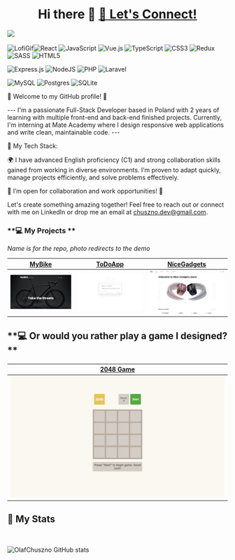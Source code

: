 ## <h1 style="text-align: center"> Hi there 👋 <a href="mailto:chuszno.dev@gmail.com">💬 Let's Connect!</a> </h1>

<img src="https://miro.medium.com/v2/resize:fit:1080/format:webp/1*vBi4Ycgdn5t3lu2SvQXuog.gif" />

 ![LofiGif](https://miro.medium.com/v2/resize:fit:1080/format:webp/1*vBi4Ycgdn5t3lu2SvQXuog.gif)![React](https://img.shields.io/badge/react-%2320232a.svg?style=for-the-badge&logo=react&logoColor=%2361DAFB)
![JavaScript](https://img.shields.io/badge/javascript-%23323330.svg?style=for-the-badge&logo=javascript&logoColor=%23F7DF1E)
![Vue.js](https://img.shields.io/badge/vuejs-%2335495e.svg?style=for-the-badge&logo=vuedotjs&logoColor=%234FC08D)
![TypeScript](https://img.shields.io/badge/typescript-%23007ACC.svg?style=for-the-badge&logo=typescript&logoColor=white)
![CSS3](https://img.shields.io/badge/css3-%231572B6.svg?style=for-the-badge&logo=css3&logoColor=white)
![Redux](https://img.shields.io/badge/redux-%23593d88.svg?style=for-the-badge&logo=redux&logoColor=white)
![SASS](https://img.shields.io/badge/SASS-hotpink.svg?style=for-the-badge&logo=SASS&logoColor=white)
![HTML5](https://img.shields.io/badge/html5-%23E34F26.svg?style=for-the-badge&logo=html5&logoColor=white)

![Express.js](https://img.shields.io/badge/express.js-%23404d59.svg?style=for-the-badge&logo=express&logoColor=%2361DAFB)
![NodeJS](https://img.shields.io/badge/node.js-6DA55F?style=for-the-badge&logo=node.js&logoColor=white)
![PHP](https://img.shields.io/badge/php-%23777BB4.svg?style=for-the-badge&logo=php&logoColor=white)
![Laravel](https://img.shields.io/badge/laravel-%23FF2D20.svg?style=for-the-badge&logo=laravel&logoColor=white)

![MySQL](https://img.shields.io/badge/mysql-4479A1.svg?style=for-the-badge&logo=mysql&logoColor=white)
![Postgres](https://img.shields.io/badge/postgres-%23316192.svg?style=for-the-badge&logo=postgresql&logoColor=white)
![SQLite](https://img.shields.io/badge/sqlite-%2307405e.svg?style=for-the-badge&logo=sqlite&logoColor=white)


🎉 Welcome to my GitHub profile! 🎉

--- I'm a passionate Full-Stack Developer based in Poland with 2 years of learning with multiple front-end and back-end finished projects. Currently, I'm interning at Mate Academy where I design responsive web applications and write clean, maintainable code. ---

🔧 My Tech Stack:




🌍 I have advanced English proficiency (C1) and strong collaboration skills gained from working in diverse environments. I’m proven to adapt quickly, manage projects efficiently, and solve problems effectively.

🚀 I’m open for collaboration and work opportunities! 🚀

Let's create something amazing together! Feel free to reach out or connect with me on LinkedIn or drop me an email at chuszno.dev@gmail.com.

### **💻 My Projects **
<i>Name is for the repo, photo redirects to the demo</i>

| [MyBike](https://github.com/olafchuszno/layout_miami) | [ToDoApp](https://github.com/olafchuszno/react_todo-app-with-api) | [NiceGadgets](https://github.com/olafchuszno/react_phone-catalog) |
| ----------- | ----------- | ----------- |
| [![MyBike](./images/miami.jpg)](https://olafchuszno.github.io/layout_miami/) | [![ToDoApp](./images/todo.jpg)](https://olafchuszno.github.io/react_todo-app-with-api/) | [![NiceGadgets](./images/phone-catalog.jpg)](https://olafchuszno.github.io/react_phone-catalog/) |

### <h2> **💻 Or would you rather play a game I designed? **</h2>

| [2048 Game](https://github.com/olafchuszno/js_2048_game/tree/develop) |
| ----------- |
| [![MyBike](./images/2048.jpg)](https://olafchuszno.github.io/js_2048_game/) | 

## **📜 My Stats**
<br />

![OlafChuszno GitHub stats](https://github-readme-stats.vercel.app/api?username=olafchuszno&show_icons=true&theme=tokyonight) 
<!-- ![Top Langs](https://github-readme-stats.vercel.app/api/top-langs/?username=olafchuszno&layout=donut&theme=tokyonight) -->

